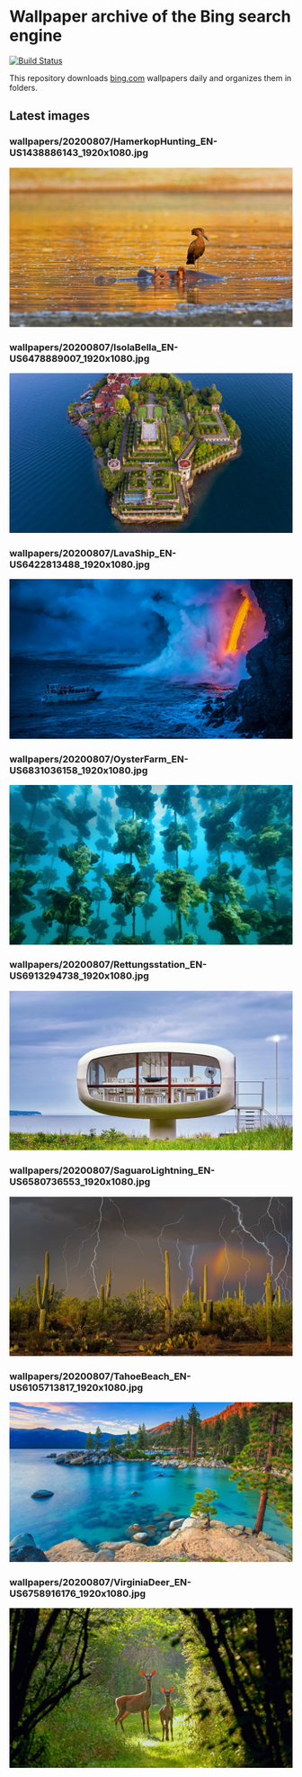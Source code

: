 # Wallpaper archive of the Bing search engine

[![Build Status](https://travis-ci.org/kijart/bing-daily-images-dl.svg?branch=wallpapers)](https://travis-ci.org/kijart/bing-daily-images-dl)

This repository downloads [bing.com](https://www.bing.com) wallpapers daily and organizes them in folders.

## Latest images

<!-- Wallpapers -->

### wallpapers/20200807/HamerkopHunting_EN-US1438886143_1920x1080.jpg

![wallpapers/20200807/HamerkopHunting_EN-US1438886143_1920x1080.jpg](wallpapers/20200807/HamerkopHunting_EN-US1438886143_1920x1080.jpg)

### wallpapers/20200807/IsolaBella_EN-US6478889007_1920x1080.jpg

![wallpapers/20200807/IsolaBella_EN-US6478889007_1920x1080.jpg](wallpapers/20200807/IsolaBella_EN-US6478889007_1920x1080.jpg)

### wallpapers/20200807/LavaShip_EN-US6422813488_1920x1080.jpg

![wallpapers/20200807/LavaShip_EN-US6422813488_1920x1080.jpg](wallpapers/20200807/LavaShip_EN-US6422813488_1920x1080.jpg)

### wallpapers/20200807/OysterFarm_EN-US6831036158_1920x1080.jpg

![wallpapers/20200807/OysterFarm_EN-US6831036158_1920x1080.jpg](wallpapers/20200807/OysterFarm_EN-US6831036158_1920x1080.jpg)

### wallpapers/20200807/Rettungsstation_EN-US6913294738_1920x1080.jpg

![wallpapers/20200807/Rettungsstation_EN-US6913294738_1920x1080.jpg](wallpapers/20200807/Rettungsstation_EN-US6913294738_1920x1080.jpg)

### wallpapers/20200807/SaguaroLightning_EN-US6580736553_1920x1080.jpg

![wallpapers/20200807/SaguaroLightning_EN-US6580736553_1920x1080.jpg](wallpapers/20200807/SaguaroLightning_EN-US6580736553_1920x1080.jpg)

### wallpapers/20200807/TahoeBeach_EN-US6105713817_1920x1080.jpg

![wallpapers/20200807/TahoeBeach_EN-US6105713817_1920x1080.jpg](wallpapers/20200807/TahoeBeach_EN-US6105713817_1920x1080.jpg)

### wallpapers/20200807/VirginiaDeer_EN-US6758916176_1920x1080.jpg

![wallpapers/20200807/VirginiaDeer_EN-US6758916176_1920x1080.jpg](wallpapers/20200807/VirginiaDeer_EN-US6758916176_1920x1080.jpg)

